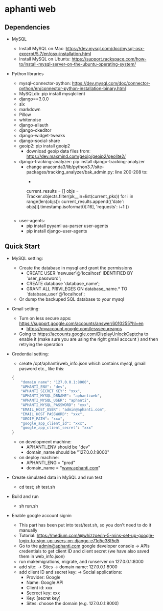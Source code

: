 # aphanti web

## Dependencies

+ MySQL
    - Install MySQL on Mac: https://dev.mysql.com/doc/mysql-osx-excerpt/5.7/en/osx-installation.html
    - Install MySQL on Ubuntu: https://support.rackspace.com/how-to/install-mysql-server-on-the-ubuntu-operating-system/


+ Python libraries
    - mysql-connector-python: https://dev.mysql.com/doc/connector-python/en/connector-python-installation-binary.html
    - MySQLdb: pip install mysqlclient
    - django==3.0.0
    - six
    - markdown
    - Pillow
    - whitenoise
    - django-allauth
    - django-ckeditor
    - django-widget-tweaks
    - django-social-share
    - geoip2: pip install geoip2
        + download geoip data files from: https://dev.maxmind.com/geoip/geoip2/geolite2/
    - django-tracking-analyzer: pip install django-tracking-analyzer
        + change anaconda3/lib/python3.7/site-packages/tracking_analyzer/bak_admin.py: line 200-208 to:
            - ```python
            current_results = []
            objs = Tracker.objects.filter(pk__in=list(current_pks))
            for i in range(len(objs)):
                current_results.append({'date': objs[i].timestamp.isoformat()[:16], 'requests': i+1 })
            ```
    - user-agents:
        + pip install pyyaml ua-parser user-agents
        + pip install django-user-agents




## Quick Start

+ MySQL setting: 
    - Create the database in mysql and grant the permissions
        + CREATE USER 'newuser'@'localhost' IDENTIFIED BY 'user_password';
        + CREATE database 'database_name';
        + GRANT ALL PRIVILEGES ON database_name.* TO 'database_user'@'localhost';
    - Or dump the backuped SQL database to your mysql 

+ Gmail setting:
    - Turn on less secure apps: https://support.google.com/accounts/answer/6010255?hl=en
        + https://myaccount.google.com/lesssecureapps
    - Going to https://accounts.google.com/DisplayUnlockCaptcha to enable it (make sure you are using the right gmail acocunt ) and then retrying the operation


+ Credential setting: 
    - create /opt/aphanti/web_info.json which contains mysql, gmail pasword etc., like this:
    ```python
    {
        "domain_name": "127.0.0.1:8000", 
        "APHANTI_ENV": "dev",
        "APHANTI_SECRET_KEY": "xxx",
        "APHANTI_MYSQL_DBNAME": "aphantiweb",
        "APHANTI_MYSQL_USER": "aphanti",
        "APHANTI_MYSQL_PASSWORD": "xxx",
        "EMAIL_HOST_USER": "admin@aphanti.com",
        "EMAIL_HOST_PASSWORD": "xxx", 
        "GEOIP_PATH": "xxx", 
        "google_app_client_id": "xxx", 
        "google_app_client_secret": "xxx"
    }
    ```
    - on development machine: 
        + APHANTI_ENV should be "dev" 
        + domain_name should be "127.0.0.1:8000"
    - on deploy machine:
        + APHANTI_ENG = "prod"
        + domain_name = "www.aphanti.com"


+ Create simulated data in MySQL and run test 
    - cd test; sh test.sh


+ Build and run
    - sh run.sh


+ Enable google account signin
    - This part has been put into test/test.sh, so you don't need to do it manually
    - Tutorial: https://medium.com/@whizzoe/in-5-mins-set-up-google-login-to-sign-up-users-on-django-e71d5c38f5d5
    - Go to the admin@aphanti.com google developer console -> APIs credentials to get client ID and client secret (we have also saved them in web_info.json)
    - run makemigrations, migrate, and runserver on 127.0.0.1:8000
    - add site: -> Sites -> domain name: 127.0.0.1:8000
    - add client ID and secret key: -> Social applications:
        + Provider: Google
        + Name: Google API
        + Client id: xxx
        + Secrect key: xxx
        + Key: [secret key]
        + Sites: choose the domain (e.g. 127.0.0.1:8000)
